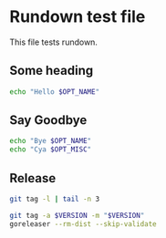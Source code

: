<r opt="docopt" type="string" desc="An option for the document"/>

# Rundown test file

This file tests rundown.


## Some heading <r label="greets"/>

<r desc="Greets you by your name"/>

<r opt="name" type="string" desc="The name to greet" required/>

<r stdout/>

``` bash
echo "Hello $OPT_NAME"
```


## Say Goodbye <r label="byee"/>

<r desc="Asks for your name, and then says goodbye"/>

<r opt="0:name" type="string" desc="The name to greet"/>
<r opt="*:misc_stuff" type="string" desc="Other names"/>

<r stdout/>

``` bash
echo "Bye $OPT_NAME"
echo "Cya $OPT_MISC"
```


## Release <r label="release"/>

<r spinner="Listing previous versions..." stdout/>

``` bash
git tag -l | tail -n 3
```

<r opt="version" as="VERSION" type="string" required desc="The version to release" prompt="Version to release" />

<r stdout/>

``` bash
git tag -a $VERSION -m "$VERSION"
goreleaser --rm-dist --skip-validate
```